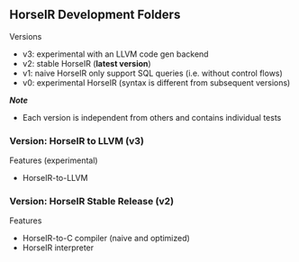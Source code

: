 
## HorseIR Development Folders

Versions

- v3: experimental with an LLVM code gen backend
- v2: stable HorseIR (**latest version**)
- v1: naive HorseIR only support SQL queries (i.e. without control flows)
- v0: experimental HorseIR (syntax is different from subsequent versions)


***Note***

- Each version is independent from others and contains individual tests

### Version: HorseIR to LLVM (v3)

Features (experimental)

- HorseIR-to-LLVM

### Version: HorseIR Stable Release (v2)

Features

- HorseIR-to-C compiler (naive and optimized)
- HorseIR interpreter


